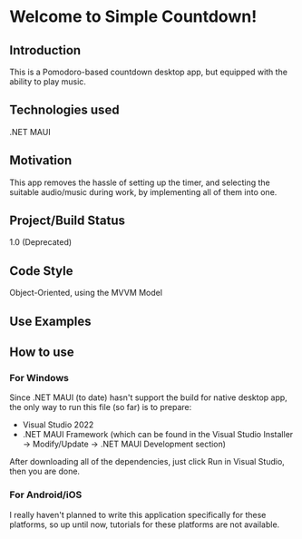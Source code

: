 # Welcome to Simple Countdown!
## Introduction
This is a Pomodoro-based countdown desktop app, but equipped with the ability to play music.

## Technologies used
.NET MAUI

## Motivation
This app removes the hassle of setting up the timer, and selecting the suitable audio/music during work, by implementing all of them into one.

## Project/Build Status
1.0 (Deprecated)

## Code Style
Object-Oriented, using the MVVM Model 

## Use Examples

## How to use
### For Windows
Since .NET MAUI (to date) hasn't support the build for native desktop app, the only way to run this file (so far) is to prepare:
- Visual Studio 2022
- .NET MAUI Framework (which can be found in the Visual Studio Installer -> Modify/Update -> .NET MAUI Development section)

After downloading all of the dependencies, just click Run in Visual Studio, then you are done.
### For Android/iOS
I really haven't planned to write this application specifically for these platforms, so up until now, tutorials for these platforms are not available.
